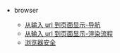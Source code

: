 - browser

  - [从输入 url 到页面显示-导航](/mixed/browser/url2content)
  - [从输入 url 到页面显示-渲染流程](/mixed/browser/content2page)
  - [浏览器安全](/mixed/browser/browser-security)



